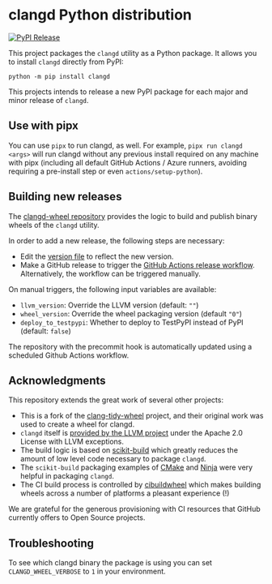 # clangd Python distribution

[![PyPI Release](https://img.shields.io/pypi/v/clangd.svg)](https://pypi.org/project/clangd)

This project packages the `clangd` utility as a Python package. It allows you to install `clangd` directly from PyPI:

```
python -m pip install clangd
```

This projects intends to release a new PyPI package for each major and minor release of `clangd`.

## Use with pipx

You can use `pipx` to run clangd, as well. For example, `pipx run clangd <args>` will run clangd without any previous install required on any machine with pipx (including all default GitHub Actions / Azure runners, avoiding requiring a pre-install step or even `actions/setup-python`).

## Building new releases

The [clangd-wheel repository](https://github.com/jmpfar/clangd-wheel) provides the logic to build and publish binary wheels of the `clangd` utility.

In order to add a new release, the following steps are necessary:

* Edit the [version file](https://github.com/jmpfar/clangd-wheel/blob/main/clangd_version.cmake) to reflect the new version.
* Make a GitHub release to trigger the [GitHub Actions release workflow](https://github.com/jmpfar/clangd-wheel/actions/workflows/release.yml). Alternatively, the workflow can be triggered manually.

On manual triggers, the following input variables are available:
* `llvm_version`: Override the LLVM version (default: `""`)
* `wheel_version`: Override the wheel packaging version (default `"0"`)
* `deploy_to_testpypi`: Whether to deploy to TestPyPI instead of PyPI (default: `false`)

The repository with the precommit hook is automatically updated using a scheduled Github Actions workflow.

## Acknowledgments

This repository extends the great work of several other projects:

* This is a fork of the [clang-tidy-wheel](https://github.com/ssciwr/clang-tidy-wheel) project, 
  and their original work was used to create a wheel for clangd.
* `clangd` itself is [provided by the LLVM project](https://github.com/llvm/llvm-project) under the Apache 2.0 License with LLVM exceptions.
* The build logic is based on [scikit-build](https://github.com/scikit-build/scikit-build) which greatly reduces the amount of low level code necessary to package `clangd`.
* The `scikit-build` packaging examples of [CMake](https://github.com/scikit-build/cmake-python-distributions) and [Ninja](https://github.com/scikit-build/ninja-python-distributions) were very helpful in packaging `clangd`.
* The CI build process is controlled by [cibuildwheel](https://github.com/pypa/cibuildwheel) which makes building wheels across a number of platforms a pleasant experience (!)

We are grateful for the generous provisioning with CI resources that GitHub currently offers to Open Source projects.

## Troubleshooting

To see which clangd binary the package is using
you can set `CLANGD_WHEEL_VERBOSE` to `1` in your environment.
